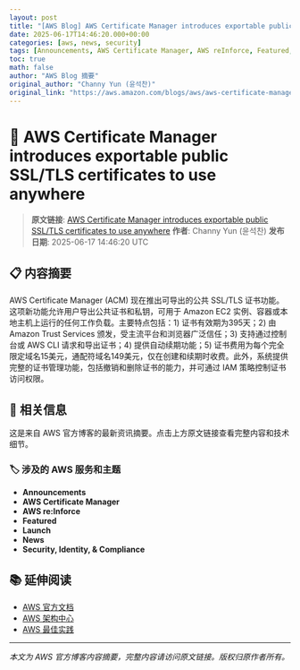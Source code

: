 ```yaml
---
layout: post
title: "[AWS Blog] AWS Certificate Manager introduces exportable public SSL/TLS certificates to use anywhere"
date: 2025-06-17T14:46:20.000+00:00
categories: [aws, news, security]
tags: [Announcements, AWS Certificate Manager, AWS reInforce, Featured, Launch, News, Security Identity Compliance]
toc: true
math: false
author: "AWS Blog 摘要"
original_author: "Channy Yun (윤석찬)"
original_link: "https://aws.amazon.com/blogs/aws/aws-certificate-manager-introduces-exportable-public-ssl-tls-certificates-to-use-anywhere/"
---
```


# 📰 AWS Certificate Manager introduces exportable public SSL/TLS certificates to use anywhere

> **原文链接**: [AWS Certificate Manager introduces exportable public SSL/TLS certificates to use anywhere](https://aws.amazon.com/blogs/aws/aws-certificate-manager-introduces-exportable-public-ssl-tls-certificates-to-use-anywhere/)
> **作者**: Channy Yun (윤석찬)
> **发布日期**: 2025-06-17 14:46:20 UTC

## 📋 内容摘要

AWS Certificate Manager (ACM) 现在推出可导出的公共 SSL/TLS 证书功能。这项新功能允许用户导出公共证书和私钥，可用于 Amazon EC2 实例、容器或本地主机上运行的任何工作负载。主要特点包括：1) 证书有效期为395天；2) 由 Amazon Trust Services 颁发，受主流平台和浏览器广泛信任；3) 支持通过控制台或 AWS CLI 请求和导出证书；4) 提供自动续期功能；5) 证书费用为每个完全限定域名15美元，通配符域名149美元，仅在创建和续期时收费。此外，系统提供完整的证书管理功能，包括撤销和删除证书的能力，并可通过 IAM 策略控制证书访问权限。

## 🔗 相关信息

这是来自 AWS 官方博客的最新资讯摘要。点击上方原文链接查看完整内容和技术细节。

### 🏷️ 涉及的 AWS 服务和主题

- **Announcements**
- **AWS Certificate Manager**
- **AWS re:Inforce**
- **Featured**
- **Launch**
- **News**
- **Security, Identity, & Compliance**

## 📚 延伸阅读

- [AWS 官方文档](https://docs.aws.amazon.com/)
- [AWS 架构中心](https://aws.amazon.com/architecture/)
- [AWS 最佳实践](https://aws.amazon.com/architecture/well-architected/)

---

*本文为 AWS 官方博客内容摘要，完整内容请访问原文链接。版权归原作者所有。*